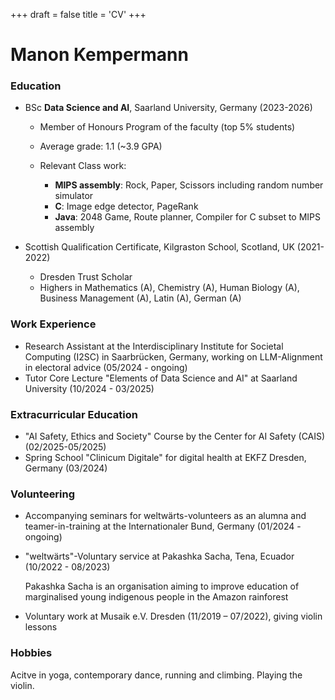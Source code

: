 +++
draft = false
title = 'CV'
+++

# Manon Kempermann

### Education 

+ BSc **Data Science and AI**, Saarland University, Germany (2023-2026) 

   + Member of Honours Program of the faculty (top 5% students)
   + Average grade: 1.1 (~3.9 GPA)
   + Relevant Class work: 

     + **MIPS assembly**: Rock, Paper, Scissors including random number simulator
     + **C**: Image edge detector, PageRank
     + **Java**: 2048 Game, Route planner, Compiler for C subset to MIPS assembly

+ Scottish Qualification Certificate, Kilgraston School, Scotland, UK (2021-2022)

  + Dresden Trust Scholar
  + Highers in Mathematics (A), Chemistry (A), Human Biology (A), Business Management (A), Latin (A), German (A)

### Work Experience
+ Research Assistant at the Interdisciplinary Institute for Societal Computing (I2SC) in Saarbrücken, Germany, working on LLM-Alignment in electoral advice (05/2024 - ongoing)
+ Tutor Core Lecture "Elements of Data Science and AI" at Saarland University (10/2024 - 03/2025)

### Extracurricular Education
+ "AI Safety, Ethics and Society" Course by the Center for AI Safety (CAIS) (02/2025-05/2025)
+ Spring School "Clinicum Digitale" for digital health at EKFZ Dresden, Germany (03/2024)

### Volunteering
+ Accompanying seminars for weltwärts-volunteers as an alumna and teamer-in-training at the Internationaler Bund, Germany (01/2024 - ongoing)
+ "weltwärts"-Voluntary service at Pakashka Sacha, Tena, Ecuador (10/2022 - 08/2023)

  Pakashka Sacha is an organisation aiming to improve education of marginalised young indigenous people in the Amazon rainforest

+ Voluntary work at Musaik e.V. Dresden (11/2019 – 07/2022), giving violin lessons

### Hobbies
Acitve in yoga, contemporary dance, running and climbing. Playing the violin.